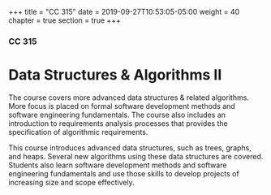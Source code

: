 +++
title = "CC 315"
date = 2019-09-27T10:53:05-05:00
weight = 40
chapter = true
section = true
+++

### CC 315

# Data Structures & Algorithms II

The course covers more advanced data structures & related algorithms. More focus is placed on formal software development methods and software engineering fundamentals. The course also includes an introduction to requirements analysis processes that provides the specification of algorithmic requirements.

This course introduces advanced data structures, such as trees, graphs, and heaps. Several new algorithms using these data structures are covered. Students also learn software development methods and software engineering fundamentals and use those skills to develop projects of increasing size and scope effectively.
